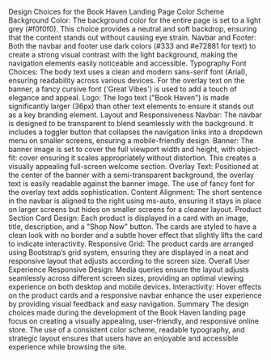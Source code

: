 Design Choices for the Book Haven Landing Page
Color Scheme
Background Color: The background color for the entire page is set to a light grey (#f0f0f0). This choice provides a neutral and soft backdrop, ensuring that the content stands out without causing eye strain.
Navbar and Footer: Both the navbar and footer use dark colors (#333 and #e72881 for text) to create a strong visual contrast with the light background, making the navigation elements easily noticeable and accessible.
Typography
Font Choices: The body text uses a clean and modern sans-serif font (Arial), ensuring readability across various devices. For the overlay text on the banner, a fancy cursive font ('Great Vibes') is used to add a touch of elegance and appeal.
Logo: The logo text ("Book Haven") is made significantly larger (36px) than other text elements to ensure it stands out as a key branding element.
Layout and Responsiveness
Navbar: The navbar is designed to be transparent to blend seamlessly with the background. It includes a toggler button that collapses the navigation links into a dropdown menu on smaller screens, ensuring a mobile-friendly design.
Banner: The banner image is set to cover the full viewport width and height, with object-fit: cover ensuring it scales appropriately without distortion. This creates a visually appealing full-screen welcome section.
Overlay Text: Positioned at the center of the banner with a semi-transparent background, the overlay text is easily readable against the banner image. The use of fancy font for the overlay text adds sophistication.
Content Alignment: The short sentence in the navbar is aligned to the right using ms-auto, ensuring it stays in place on larger screens but hides on smaller screens for a cleaner layout.
Product Section
Card Design: Each product is displayed in a card with an image, title, description, and a "Shop Now" button. The cards are styled to have a clean look with no border and a subtle hover effect that slightly lifts the card to indicate interactivity.
Responsive Grid: The product cards are arranged using Bootstrap’s grid system, ensuring they are displayed in a neat and responsive layout that adjusts according to the screen size.
Overall User Experience
Responsive Design: Media queries ensure the layout adjusts seamlessly across different screen sizes, providing an optimal viewing experience on both desktop and mobile devices.
Interactivity: Hover effects on the product cards and a responsive navbar enhance the user experience by providing visual feedback and easy navigation.
Summary
The design choices made during the development of the Book Haven landing page focus on creating a visually appealing, user-friendly, and responsive online store. The use of a consistent color scheme, readable typography, and strategic layout ensures that users have an enjoyable and accessible experience while browsing the site.